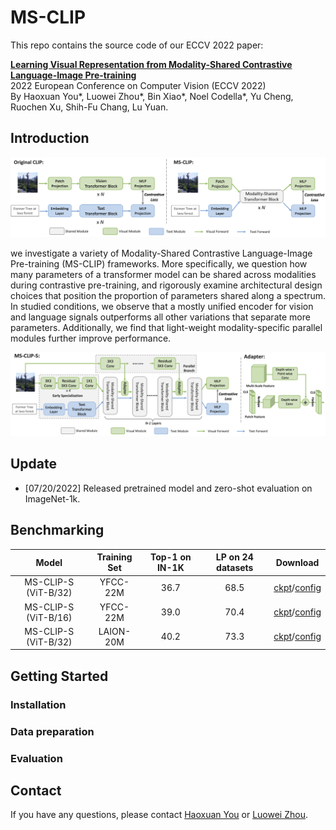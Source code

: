 # MS-CLIP

This repo contains the source code of our ECCV 2022 paper:

[**Learning Visual Representation from Modality-Shared Contrastive Language-Image Pre-training**](https://openreview.net/pdf?id=ROteIE-4A6W)
<br>
2022 European Conference on Computer Vision (ECCV 2022)
<br>
By Haoxuan You*, Luowei Zhou*, Bin Xiao*, Noel Codella*, Yu Cheng, Ruochen Xu, Shih-Fu Chang, Lu Yuan.


## Introduction
![MS-CLIP](/Figs/diagram1.png)

we investigate a variety of Modality-Shared Contrastive Language-Image Pre-training (MS-CLIP) frameworks. More specifically, we question how many parameters of a transformer model can be shared across modalities during contrastive pre-training, and rigorously examine architectural design choices that position the proportion of parameters shared along a spectrum. In studied conditions, we observe that a mostly unified encoder for vision and language signals outperforms all other variations that separate more parameters. Additionally, we find that light-weight modality-specific parallel modules further improve performance.

![MS-CLIP-S](/Figs/diagram2.png)


## Update
- [07/20/2022] Released pretrained model and zero-shot evaluation on ImageNet-1k.

## Benchmarking
| Model | Training Set | Top-1 on IN-1K | LP on 24 datasets | Download
| :----: | :---: | :---: | :---: | :---: |
| MS-CLIP-S (ViT-B/32) | YFCC-22M | 36.7 | 68.5 | [ckpt](https://1drv.ms/u/s!ApxSG5cLDhMkg4M4h8GPb7QYsUoM6Q)/[config](experiments/model/b32-yfcc-msclips.yaml)
| MS-CLIP-S (ViT-B/16) | YFCC-22M | 39.0 | 70.4 | [ckpt](https://1drv.ms/u/s!ApxSG5cLDhMkg4M3PYoDKdcrR7NOgQ?e=ExKwEW)/[config](experiments/model/b16-yfcc-msclips.yaml)
| MS-CLIP-S (ViT-B/32) |LAION-20M| 40.2 | 73.3 | [ckpt](https://1drv.ms/u/s!ApxSG5cLDhMkg4M57QFPJzPrMReF8A?e=eGW8NX)/[config](experiments/model/b16-yfcc-msclips.yaml)



## Getting Started
### Installation
### Data preparation
### Evaluation


<!-- ## Citation
If you find this project useful for your research, please kindly cite our paper:

```bibtex
@incollection{NIPS2019_8940,
title = {PointDAN: A Multi-Scale 3D Domain Adaption Network for Point Cloud Representation},
author = {Qin, Can and You, Haoxuan and Wang, Lichen and Kuo, C.-C. Jay and Fu, Yun},
booktitle = {Advances in Neural Information Processing Systems 32},
editor = {H. Wallach and H. Larochelle and A. Beygelzimer and F. d\textquotesingle Alch\'{e}-Buc and E. Fox and R. Garnett},
pages = {7190--7201},
year = {2019},
publisher = {Curran Associates, Inc.},
url = {http://papers.nips.cc/paper/8940-pointdan-a-multi-scale-3d-domain-adaption-network-for-point-cloud-representation.pdf}
}
``` -->

## Contact
If you have any questions, please contact [Haoxuan You](haoxuanyou@gmail.com) or [Luowei Zhou](zhouluoweiwest@gmail.com).
